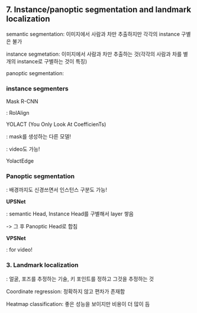 ## 7. Instance/panoptic segmentation and landmark localization



semantic segmentation: 이미지에서 사람과 차만 추출하지만 각각의 instance 구별은 불가

instance segmetation: 이미지에서 사람과 차만 추출하는 것(각각의 사람과 차를 별개의 instance로 구별하는 것이 특징)

panoptic segmentation: 



### instance segmenters

Mask R-CNN

: RoIAlign



YOLACT (You Only Look At CoefficienTs)

: mask를 생성하는 다른 모델!

: video도 가능!



YolactEdge



### Panoptic segmentation

: 배경까지도 신경쓰면서 인스턴스 구분도 가능!



**UPSNet**

: semantic Head, Instance Head를 구별해서 layer 쌓음

-> 그 후 Panoptic Head로 합침



**VPSNet**

: for video! 



### 3. Landmark localization

: 얼굴, 포즈를 추정하는 기술, 키 포인트를 정하고 그것을 추정하는 것



Coordinate regression: 정확하지 않고 편차가 존재함

Heatmap classification: 좋은 성능을 보이지만 비용이 더 많이 듬



